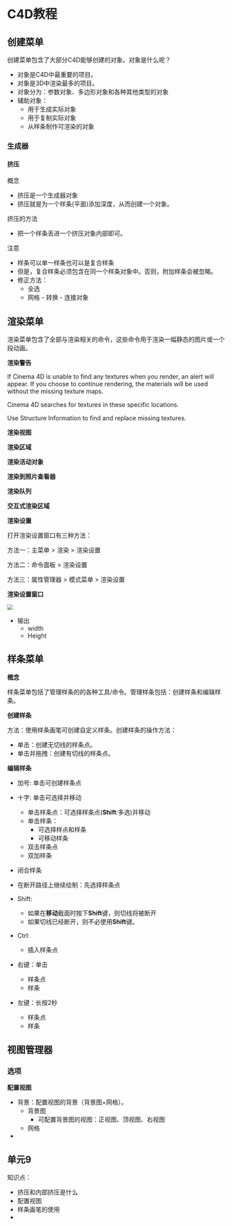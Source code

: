 # C4D教程

## 创建菜单

创建菜单包含了大部分C4D能够创建的对象。对象是什么呢？

- 对象是C4D中最重要的项目。
- 对象是3D中渲染最多的项目。
- 对象分为：参数对象、多边形对象和各种其他类型的对象
- 辅助对象：
  - 用于生成实际对象
  - 用于复制实际对象
  - 从样条制作可渲染的对象

### 生成器

#### 挤压

概念

- 挤压是一个生成器对象
- 挤压就是为一个样条(平面)添加深度，从而创建一个对象。

挤压的方法

- 把一个样条丢进一个挤压对象内部即可。

注意

- 样条可以单一样条也可以是复合样条
- 但是，复合样条必须包含在同一个样条对象中。否则，附加样条会被忽略。
- 修正方法：
  - 全选
  - 网格 - 转换 - 连接对象

## 渲染菜单

渲染菜单包含了全部与渲染相关的命令，这些命令用于渲染一幅静态的图片或一个段动画。

**渲染警告**

If Cinema 4D is unable to find any textures when you render, an alert will appear. If you choose to continue rendering, the materials will be used without the missing texture maps.

Cinema 4D searches for textures in these specific locations.

Use Structure Information to find and replace missing textures.

**渲染视图**

**渲染区域**

**渲染活动对象**

**渲染到照片查看器**

**渲染队列**

**交互式渲染区域**

**渲染设置**

打开渲染设置窗口有三种方法：

方法一：主菜单 > 渲染 > 渲染设置

方法二：命令面板 > 渲染设置

方法三：属性管理器 > 模式菜单 > 渲染设置

**渲染设置窗口**

<img src="/Users/zj/ui-notes/c4d/images/020127.jpg" style="zoom:80%;" />

- 输出
  - width
  - Height

## 样条菜单

**概念**

样条菜单包括了管理样条的的各种工具/命令。管理样条包括：创建样条和编辑样条。

**创建样条**

方法：使用样条画笔可创建自定义样条。创建样条的操作方法：

- 单击：创建无切线的样条点。
- 单击并拖拽：创建有切线的样条点。

**编辑样条**

- 加号: 单击可创建样条点

- 十字: 单击可选择并移动
  - 单击样条点：可选择样条点(**Shift**:多选)并移动
  - 单击样条：
    - 可选择样点和样条
    - 可移动样条
  - 双击样条点
  - 双加样条

- 闭合样条
- 在断开路径上继续绘制：先选择样条点
- Shift: 
  - 如果在**移动**截面时按下**Shift**键，则切线将被断开
  - 如果切线已经断开，则不必使用**Shift**键。
- Ctrl:
  - 插入样条点
- 右键：单击
  - 样条点
  - 样条
- 左键：长按2秒
  - 样条点
  - 样条



## 视图管理器

### 选项

**配置视图**

- 背景：配置视图的背景（背景图+网格）。
  - 背景图
    - 可配置背景图的视图：正视图、顶视图、右视图
  - 网格
- 





## 单元9

知识点：

- 挤压和内部挤压是什么
- 配置视图
- 样条画笔的使用
- 

